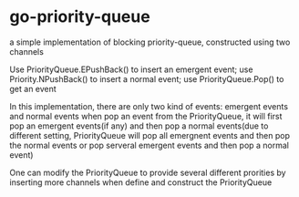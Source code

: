 # go-priority-queue
a simple implementation of blocking priority-queue, constructed using two channels

Use PriorityQueue.EPushBack() to insert an emergent event; use Priority.NPushBack()
to insert a normal event; use PriorityQueue.Pop() to get an event

In this implementation, there are only two kind of events: emergent events and normal events
when pop an event from the PriorityQueue, it will first pop an emergent events(if any)
and then pop a normal events(due to different setting, PriorityQueue will pop all emergnent events
and then pop the normal events or pop serveral emergent events and then pop a normal event)

One can modify the PriorityQueue to provide several different prorities by inserting more channels
when define and construct the PriorityQueue
